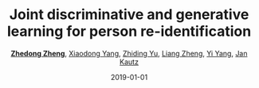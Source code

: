 ---
title: "Joint discriminative and generative learning for person re-identification"
collection: publications
permalink: /publication/Joint-di2019
date: 2019-01-01
doi: 
venue: 'CVPR'
paperurl: 'https://zdzheng.xyz/files/CVPR19.pdf'
blog: 'https://zhuanlan.zhihu.com/p/66408913'
code: 'https://github.com/NVlabs/DG-Net'
author: '<a href=&quot;https://zdzheng.xyz/authors/Zhedong-Zheng&quot;><strong>Zhedong Zheng</strong></a>,  <a href=&quot;https://zdzheng.xyz/authors/Xiaodong-Yang&quot;>Xiaodong Yang</a>,  <a href=&quot;https://zdzheng.xyz/authors/Zhiding-Yu&quot;>Zhiding Yu</a>,  <a href=&quot;https://zdzheng.xyz/authors/Liang-Zheng&quot;>Liang Zheng</a>,  <a href=&quot;https://zdzheng.xyz/authors/Yi-Yang&quot;>Yi Yang</a>,  <a href=&quot;https://zdzheng.xyz/authors/Jan-Kautz&quot;>Jan Kautz</a>'
citation: ' Zhedong Zheng,  Xiaodong Yang,  Zhiding Yu,  Liang Zheng,  Yi Yang,  Jan Kautz, &quot;Joint discriminative and generative learning for person re-identification.&quot; CVPR, 2019.'
pub_year: '2019'
bib: >
    @inproceedings{zheng2019joint,  
    author = "Zheng, Zhedong and Yang, Xiaodong and Yu, Zhiding and Zheng, Liang and Yang, Yi and Kautz, Jan",  
    title = "Joint discriminative and generative learning for person re-identification",  
    booktitle = "CVPR",  
    pages = "2138--2147",  
    code = "https://github.com/NVlabs/DG-Net",  
    url = "https://zdzheng.xyz/files/CVPR19.pdf",  
    blog = "https://zhuanlan.zhihu.com/p/66408913",  
    year = "2019"
    }

---